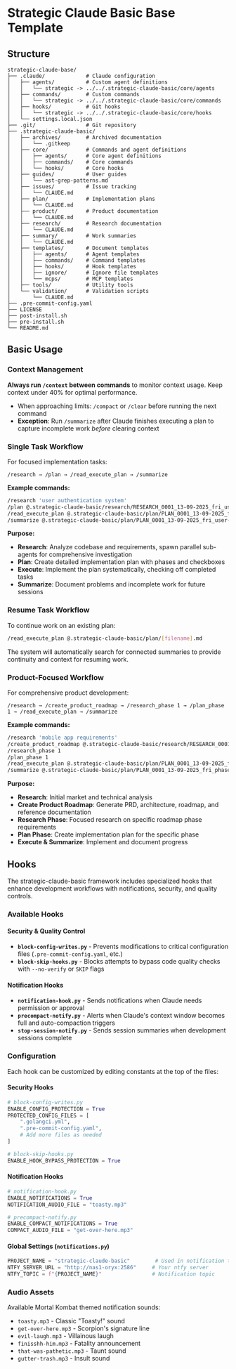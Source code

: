 # Strategic Claude Basic Base Template

## Structure

```
strategic-claude-base/
├── .claude/             # Claude configuration
│   ├── agents/          # Custom agent definitions
│   │   └── strategic -> ../../.strategic-claude-basic/core/agents
│   ├── commands/        # Custom commands
│   │   └── strategic -> ../../.strategic-claude-basic/core/commands
│   ├── hooks/           # Git hooks
│   │   └── strategic -> ../../.strategic-claude-basic/core/hooks
│   └── settings.local.json
├── .git/                # Git repository
├── .strategic-claude-basic/
│   ├── archives/        # Archived documentation
│   │   └── .gitkeep
│   ├── core/            # Commands and agent definitions
│   │   ├── agents/      # Core agent definitions
│   │   ├── commands/    # Core commands
│   │   └── hooks/       # Core hooks
│   ├── guides/          # User guides
│   │   └── ast-grep-patterns.md
│   ├── issues/          # Issue tracking
│   │   └── CLAUDE.md
│   ├── plan/            # Implementation plans
│   │   └── CLAUDE.md
│   ├── product/         # Product documentation
│   │   └── CLAUDE.md
│   ├── research/        # Research documentation
│   │   └── CLAUDE.md
│   ├── summary/         # Work summaries
│   │   └── CLAUDE.md
│   ├── templates/       # Document templates
│   │   ├── agents/      # Agent templates
│   │   ├── commands/    # Command templates
│   │   ├── hooks/       # Hook templates
│   │   ├── ignore/      # Ignore file templates
│   │   └── mcps/        # MCP templates
│   ├── tools/           # Utility tools
│   └── validation/      # Validation scripts
│       └── CLAUDE.md
├── .pre-commit-config.yaml
├── LICENSE
├── post-install.sh
├── pre-install.sh
└── README.md
```

## Basic Usage

### Context Management

**Always run `/context` between commands** to monitor context usage. Keep context under 40% for optimal performance.

- When approaching limits: `/compact` or `/clear` before running the next command
- **Exception**: Run `/summarize` after Claude finishes executing a plan to capture incomplete work _before_ clearing context

### Single Task Workflow

For focused implementation tasks:

```
/research → /plan → /read_execute_plan → /summarize
```

**Example commands:**

```bash
/research 'user authentication system'
/plan @.strategic-claude-basic/research/RESEARCH_0001_13-09-2025_fri_user-auth.md
/read_execute_plan @.strategic-claude-basic/plan/PLAN_0001_13-09-2025_fri_user-auth.md
/summarize @.strategic-claude-basic/plan/PLAN_0001_13-09-2025_fri_user-auth.md
```

**Purpose:**

- **Research**: Analyze codebase and requirements, spawn parallel sub-agents for comprehensive investigation
- **Plan**: Create detailed implementation plan with phases and checkboxes
- **Execute**: Implement the plan systematically, checking off completed tasks
- **Summarize**: Document problems and incomplete work for future sessions

### Resume Task Workflow

To continue work on an existing plan:

```bash
/read_execute_plan @.strategic-claude-basic/plan/[filename].md
```

The system will automatically search for connected summaries to provide continuity and context for resuming work.

### Product-Focused Workflow

For comprehensive product development:

```
/research → /create_product_roadmap → /research_phase 1 → /plan_phase 1 → /read_execute_plan → /summarize
```

**Example commands:**

```bash
/research 'mobile app requirements'
/create_product_roadmap @.strategic-claude-basic/research/RESEARCH_0001_13-09-2025_fri_mobile-app.md
/research_phase 1
/plan_phase 1
/read_execute_plan @.strategic-claude-basic/plan/PLAN_0001_13-09-2025_fri_phase-1.md
/summarize @.strategic-claude-basic/plan/PLAN_0001_13-09-2025_fri_phase-1.md
```

**Purpose:**

- **Research**: Initial market and technical analysis
- **Create Product Roadmap**: Generate PRD, architecture, roadmap, and reference documentation
- **Research Phase**: Focused research on specific roadmap phase requirements
- **Plan Phase**: Create implementation plan for the specific phase
- **Execute & Summarize**: Implement and document progress

## Hooks

The strategic-claude-basic framework includes specialized hooks that enhance development workflows with notifications, security, and quality controls.

### Available Hooks

#### Security & Quality Control

- **`block-config-writes.py`** - Prevents modifications to critical configuration files (`.pre-commit-config.yaml`, etc.)
- **`block-skip-hooks.py`** - Blocks attempts to bypass code quality checks with `--no-verify` or `SKIP` flags

#### Notification Hooks

- **`notification-hook.py`** - Sends notifications when Claude needs permission or approval
- **`precompact-notify.py`** - Alerts when Claude's context window becomes full and auto-compaction triggers
- **`stop-session-notify.py`** - Sends session summaries when development sessions complete

### Configuration

Each hook can be customized by editing constants at the top of the files:

#### Security Hooks

```python
# block-config-writes.py
ENABLE_CONFIG_PROTECTION = True
PROTECTED_CONFIG_FILES = [
    ".golangci.yml",
    ".pre-commit-config.yaml",
    # Add more files as needed
]

# block-skip-hooks.py
ENABLE_HOOK_BYPASS_PROTECTION = True
```

#### Notification Hooks

```python
# notification-hook.py
ENABLE_NOTIFICATIONS = True
NOTIFICATION_AUDIO_FILE = "toasty.mp3"

# precompact-notify.py
ENABLE_COMPACT_NOTIFICATIONS = True
COMPACT_AUDIO_FILE = "get-over-here.mp3"
```

#### Global Settings (`notifications.py`)

```python
PROJECT_NAME = "strategic-claude-basic"        # Used in notification titles
NTFY_SERVER_URL = "http://nas1-oryx:2586"     # Your ntfy server
NTFY_TOPIC = f"{PROJECT_NAME}"                # Notification topic
```

### Audio Assets

Available Mortal Kombat themed notification sounds:

- `toasty.mp3` - Classic "Toasty!" sound
- `get-over-here.mp3` - Scorpion's signature line
- `evil-laugh.mp3` - Villainous laugh
- `finisshh-him.mp3` - Fatality announcement
- `that-was-pathetic.mp3` - Taunt sound
- `gutter-trash.mp3` - Insult sound
